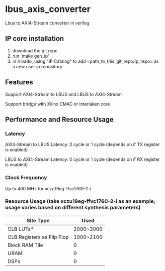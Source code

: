 # lbus_axis_converter
Lbus to AXI4-Stream converter in verilog

## IP core installation
1. download the git repo
2. run 'make gen_ip'
3. In Vivado, using "IP Catalog" to add <path_to_this_git_repo/ip_repo> as a new user ip repository.

## Features

Support AXI4-Stream to LBUS and LBUS to AXI4-Stream

Support bridge with Xilinx CMAC or Interlaken core

## Performance and Resource Usage

### Latency 

AXI4-Stream to LBUS Latency: 0 cycle or 1 cycle (depends on if TX register is enabled)

LBUS to AXI4-Stream Latency: 0 cycle or 1 cycle (depends on if RX register is enabled)

### Clock Frequency

Up to 400 MHz for xczu19eg-ffvc1760-2-i

### Resource Usage (take xczu19eg-ffvc1760-2-i as an example, usage varies based on different synthesis parameters)

|          Site Type         |    Used   |
| -------------------------- | --------- |
| CLB LUTs*                  | 2000~3000 |
| CLB Registers as Flip Flop | 1000~2100 |
| Block RAM Tile             |    0      |
| URAM                       |    0      |
| DSPs                       |    0      |
